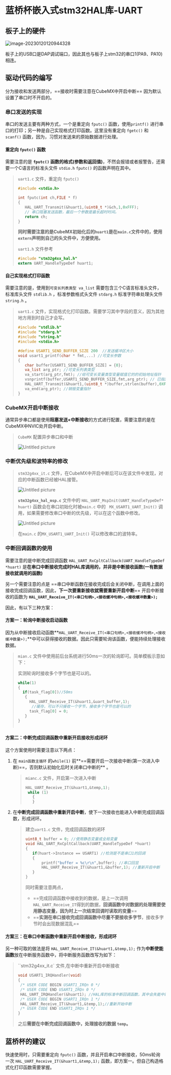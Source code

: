 # 蓝桥杯嵌入式stm32HAL库-UART

## 板子上的硬件

![image-20230120120944328](https://sheep-photo.oss-cn-shenzhen.aliyuncs.com/img/202301201209485.png)

板子上的USB口是DAP调试端口，因此其也与板子上stm32的串口1(PA9、PA10)相连。

## 驱动代码的编写

分为接收和发送两部分，==接收时需要注意在CubeMX中开启中断== 因为默认设置了串口时不开启的。

### 串口发送的实现

串口的发送主要有两种方式，一个是重定向 `fputc()` 函数，使用`printf()` 进行串口的打印；另一种是自己实现格式打印函数。这里没有重定向 `fgetc()` 和 `scanf()` 函数，因为，习惯对发送来的原始数据进行处理。

#### 重定向 `fputc()` 函数

需要注意的是  **`fputc()`  函数的格式(参数和返回值)**，不然会报错或者报警告，还需要一个C语言的标准头文件 `stdio.h`  `fputc()` 的函数声明在其中。 

>`uart1.c` 文件，重定向 `fputc()`
>
>```c
>#include <stdio.h>
>
>int fputc(int ch,FILE * f)
>{
>    HAL_UART_Transmit(&huart1,(uint8_t *)&ch,1,0xFFF); 
>    // 串口阻塞发送函数，最后一个参数是最长超时时间。
>    return ch;
>}
>```
>
>**同时需要注意的是CubeMX初始化后的`huart1`是在`main.c`文件中的，使用`extern`声明到自己的头文件中，方便使用。**
>
>`uart1.h` 文件参考
>
>```c
>#include "stm32g4xx_hal.h"
>extern UART_HandleTypeDef huart1;
>```

#### 自己实现格式打印函数

需要注意的是，使用到`可变长列表类型 va_list` 需要包含三个C语言标准头文件，标准库头文件 `stdlib.h` ，标准参数格式头文件 `stdarg.h` 标准字符串处理头文件 `string.h` 。

>`uart1.c` 文件，实现格式化打印函数。需要学习其中字段的意义，因为其他地方用到时自己才会写。
>
>```c
>#include "stdlib.h"
>#include "stdarg.h"
>#include "string.h"
>#include <stdio.h>
>
>#define USART1_SEND_BUFFER_SIZE 200  //发送缓冲区大小
>void usart1_printf(char * fmt,...) //可变长参数
>{
>    char buffer[USART1_SEND_BUFFER_SIZE] = {0};
>    va_list arg_ptr; //可变长列表类型
>    va_start(arg_ptr,fmt); //给可变长变量类型变量赋值它的的初始地址指针
>    vsnprintf(buffer,USART1_SEND_BUFFER_SIZE,fmt,arg_ptr); // 已指定格式、大小打印到buffer中
>    HAL_UART_Transmit(&huart1,(uint8_t *)buffer,strlen(buffer),0XFFF); //将数据发送
>    va_end(arg_ptr); //销毁变量指针
>}
>```



### CubeMX开启中断接收

通常异步串口都是使用**阻塞发送+中断接收**的方式进行配置，需要注意的是在CubeMX中NVIC处开启中断。

>`CubeMX` 配置异步串口和中断
>
>![Untitled picture](https://sheep-photo.oss-cn-shenzhen.aliyuncs.com/img/202301201215350.png)
>

### 中断优先级和波特率的修改
>`stm32g4xx_it.c` 文件，在CubeMX中开启中断后可以在该文件中发现，对应的中断函数已经被HAL接管。
>
>![Untitled picture](https://sheep-photo.oss-cn-shenzhen.aliyuncs.com/img/202301201217135.png)
>
>**`stm32g4xx_hal_msp.c`** 文件中的 `HAL_UART_MspInit(UART_HandleTypeDef* huart)` 函数会在串口初始化时被`main.c` 中的 ` MX_USART1_UART_Init()` 调用，如果需要修改串口中断的优先级，可以在这个函数中修改。
>
>![Untitled picture](https://sheep-photo.oss-cn-shenzhen.aliyuncs.com/img/202301201221699.png)
>
>在`main.c` 的`MX_USART1_UART_Init()` 可以修改串口的波特率。

### 中断回调函数的使用

需要注意的是中断完成回调函数 `HAL_UART_RxCpltCallback(UART_HandleTypeDef *huart)` 是**在串口中断接收完成时HAL库调用的，并非是中断接收函数(一有数据接收就调用的函数)** 

另一个需要注意的点是 ==串口中断函数在接收完成后会关闭中断，在调用上面的接收完成回调函数，因此，**下一次要重新接收就需要重新开启中断**== 开启中断接收的函数为 **`HAL_UART_Receive_IT(<串口句柄>,<接收缓冲句柄>,<接收缓冲数量>);`**

因此，有以下三种方案：

#### 方案一：轮询中断接收启动函数

因为从中断接收启动函数**`HAL_UART_Receive_IT(<串口句柄>,<接收缓冲句柄>,<接收缓冲数量>);`**中可以获得接收的数据。因此只需要轮询该函数，便能持续处理接收数据。

>`mian.c` 文件中使用前后台系统进行50ms一次的轮询即可。简单模板示意如下：
>
>实测轮询时接收多个字节也是可以的。
>
>```c
>while(1)
>{
>   if(task_flag[0])//50ms
>    {
>      HAL_UART_Receive_IT(&huart1,&uart_buffer,1);
>       //缓存，可以不只接收一个字节，接收多个字节也是可以的
>      task_flag[0] = 0;
>    } 
>}
>	
>```

#### 方案二：中断完成回调函数中重新开启接收形成闭环 

这个方案使用时需要注意以下两点：

1. 在 `main函数主循环`  的`while(1)` 前**==需要开启一次接收中断(第一次进入中断)==，否则默认初始化后时关闭串口中断的** 。

   >`mianc.c` 文件，开启第一次进入中断
   >
   >```c
   > HAL_UART_Receive_IT(&huart1,&temp,1);
   >  while (1)
   >	{
   >	}
   >```

2. 在**中断完成回调函数中重新开启中断**，使下一次接收也能进入中断完成回调函数，形成闭环。

   >建立`uart1.c` 文件，完成回调函数的闭环
   >
   >```c
   >uint8_t buffer = 0; //使用静态变量或全局变量
   >void HAL_UART_RxCpltCallback(UART_HandleTypeDef *huart)
   >{
   >    if(huart->Instance == USART1) //检测是不是串口1的回调
   >    {        
   >        printf("buffer = %c\r\n",buffer); //串口回显
   >        HAL_UART_Receive_IT(&huart1,&buffer,1); //重新开启中断
   >    }
   >}
   >```
   >
   >同时需要注意两点，
   >
   >- ==完成回调函数中接收到的数据，是上一次调用 `HAL_UART_Receive_IT`得到的数据，**回调函数中对数据的处理需要使用静态变量，因为时上一次结束回调时读取的变量**==
   >- ==**实测在串口接收完成回调函数中尽量不要接收多字节**，接收多字节时会出现数据混乱==

#### 方案三：在串口中断函数中重新开启中断接收，形成闭环

另一种可取的做法是将 `HAL_UART_Receive_IT(&huart1,&temp,1);` 作为**中断使能函数**放在中断服务函数中，将中断服务函数改写为如下：

>``stm32g4xx_it.c` 文件,在中断中重新开启中断接收
>
>```c
>void USART1_IRQHandler(void)
>{
>  /* USER CODE BEGIN USART1_IRQn 0 */
>  /* USER CODE END USART1_IRQn 0 */
>  HAL_UART_IRQHandler(&huart1); //HAL库的标准中断回调函数，其中会失能中断，并调用发送完成回调函数
>  /* USER CODE BEGIN USART1_IRQn 1 */
>  HAL_UART_Receive_IT(&huart1,&temp,1);//重新开始中断 
>  /* USER CODE END USART1_IRQn 1 */
>}
>```
>
>之后**需要在中断完成回调函数中，处理接收的数据 `temp`。**

## 蓝桥杯的建议

快速使用时，只需要重定向 `fputc()` 函数，并且开启串口中断接收，50ms轮询 一次 `HAL_UART_Receive_IT(&huart1,&temp,1);` 函数，即方案一。但自己构造格式化打印函数需要掌握。

